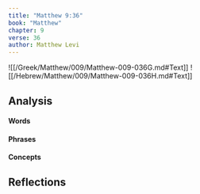 ```yaml
---
title: "Matthew 9:36"
book: "Matthew"
chapter: 9
verse: 36
author: Matthew Levi
---
```

![[/Greek/Matthew/009/Matthew-009-036G.md#Text]]
![[/Hebrew/Matthew/009/Matthew-009-036H.md#Text]]

## Analysis

#### Words

#### Phrases

#### Concepts

## Reflections
